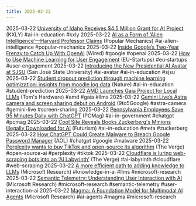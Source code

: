 ```yaml
---
title: 2025-03-22
---
```


2025-03-22 [University of Idaho Receives $4.5 Million Grant for AI Project](https://www.kxly.com/news/university-of-idaho-receives-4-5-million-grant-for-ai-project/article_3798a0c4-0a85-4454-b021-9aca12a5a402.html) (KXLY) #ai-in-education #kxly
2025-03-22 [AI as a Form of ‘Alien Intelligence’—Harvard Professor Claims](https://www.popularmechanics.com/technology/a64241678/artificial-intelligence-is-alien-intelligence/) (Popular Mechanics) #ai-alien-intelligence #popular-mechanics
2025-03-22 [Inside Google’s Two-Year Frenzy to Catch Up With OpenAI](https://www.wired.com/story/google-openai-gemini-chatgpt-artificial-intelligence/) (Wired) #google #openai
2025-03-22 [How to Use Machine Learning for User Engagement](https://www.eu-startups.com/2025/03/how-to-use-machine-learning-to-keep-users-engaged/) (EU-Startups) #eu-startups #user-engagement
2025-03-22 [Introducing the New Presidential AI Avatar at SJSU](https://blogs.sjsu.edu/newsroom/2025/deep-dive-in-five-with-sjsu-president-cynthia-teniente-matson-introducing-the-new-presidential-ai-avatar/) (San José State University) #ai-avatar #ai-in-education #sjsu
2025-03-22 [Student dropout prediction through machine learning optimization: insights from moodle log data](https://www.nature.com/articles/s41598-025-93918-1) (Nature) #ai-in-education #student-prediction
2025-03-22 [AMD Launches Gaia Project for Local LLMs](https://www.tomshardware.com/tech-industry/artificial-intelligence/amd-launches-gaia-open-source-project-for-running-llms-locally-on-any-pc) (Tom's Hardware) #amd #gaia #llms
2025-03-22 [Gemini Live’s Astra camera and screen sharing debut on Android](https://9to5google.com/2025/03/22/gemini-live-astra-rollout-start/) (9to5Google) #astra-camera #gemini-live #screen-sharing
2025-03-22 [Pennsylvania Employees Save 95 Minutes Daily with ChatGPT](https://www.pcmag.com/news/pennsylvania-says-employees-saved-95-minutes-per-day-using-chatgpt) (PCMag) #ai-in-government #chatgpt #pcmag
2025-03-22 [Cool Site Reveals Books Zuckerberg's Minions Illegally Downloaded for AI](https://futurism.com/zuckerberg-books-train-meta-ai-libgen) (Futurism) #ai-in-education #meta #zuckerberg
2025-03-22 [How ChatGPT Could Create Malware to Breach Google Password Manager](https://www.aol.com/chatgpt-create-malware-strong-enough-113802509.html) (AOL) #chatgpt #google #malware
2025-03-22 [Perplexity wants to buy TikTok and open-source its algorithm](https://www.theverge.com/ai-artificial-intelligence/633973/perplexity-tiktok-bid) (The Verge) #open-source-ai #perplexity #tiktok
2025-03-22 [Cloudflare is luring web-scraping bots into an ‘AI Labyrinth’](https://www.theverge.com/news/634345/cloudflare-ai-labyrinth-web-scraping-bots-training-data) (The Verge) #ai-labyrinth #cloudflare #web-scraping
2025-03-22 [A more efficient path to adding knowledge to LLMs](https://www.microsoft.com/en-us/research/blog/introducing-kblam-bringing-plug-and-play-external-knowledge-to-llms/) (Microsoft Research) #knowledge-in-ai #llms #microsoft-research
2025-03-22 [Semantic Telemetry: Understanding User Interaction with AI](https://www.microsoft.com/en-us/research/blog/semantic-telemetry-understanding-how-users-interact-with-ai-systems/) (Microsoft Research) #microsoft-research #semantic-telemetry #user-interaction-ai
2025-03-22 [Magma: A Foundation Model for Multimodal AI Agents](https://www.microsoft.com/en-us/research/blog/magma-a-foundation-model-for-multimodal-ai-agents-across-digital-and-physical-worlds/) (Microsoft Research) #ai-agents #magma #microsoft-research
